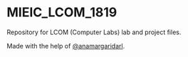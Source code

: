 # MIEIC_LCOM_1819
Repository for LCOM (Computer Labs) lab and project files.

Made with the help of [@anamargaridarl](https://github.com/anamargaridarl).
